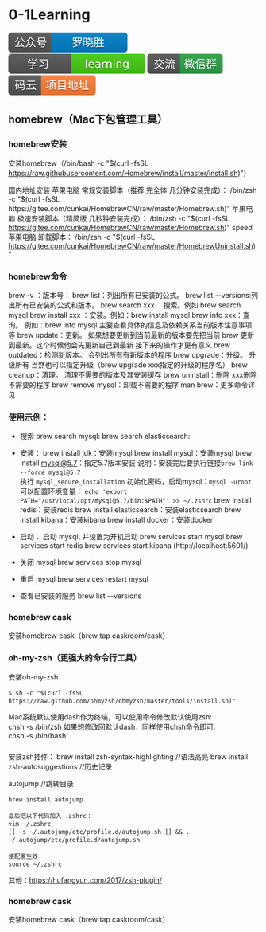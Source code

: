 # 0-1Learning

![alt text](../static/common/svg/luoxiaosheng.svg "公众号")
![alt text](../static/common/svg/luoxiaosheng_learning.svg "学习")
![alt text](../static/common/svg/luoxiaosheng_wechat.svg "微信")
![alt text](../static/common/svg/luoxiaosheng_gitee.svg "码云")


## homebrew（Mac下包管理工具）


### homebrew安装
安装homebrew（/bin/bash -c "$(curl -fsSL https://raw.githubusercontent.com/Homebrew/install/master/install.sh)"）

国内地址安装
苹果电脑 常规安装脚本（推荐 完全体 几分钟安装完成）：
/bin/zsh -c "$(curl -fsSL https://gitee.com/cunkai/HomebrewCN/raw/master/Homebrew.sh)"
苹果电脑 极速安装脚本（精简版 几秒钟安装完成）：
/bin/zsh -c "$(curl -fsSL https://gitee.com/cunkai/HomebrewCN/raw/master/Homebrew.sh)" speed
苹果电脑 卸载脚本：
/bin/zsh -c "$(curl -fsSL https://gitee.com/cunkai/HomebrewCN/raw/master/HomebrewUninstall.sh)"

### homebrew命令
brew -v ：版本号：
brew list：列出所有已安装的公式。
brew list --versions:列出所有已安装的公式和版本。
brew search xxx ：搜索。例如 brew search mysql
brew install xxx ：安装。例如：brew install mysql
brew info xxx：查询。 例如：brew info mysql 主要查看具体的信息及依赖关系当前版本注意事项等
brew update：更新。 如果想要更新到当前最新的版本要先把当前 brew 更新到最新。这个时候他会先更新自己到最新 接下来的操作才更有意义
brew outdated：检测新版本。 会列出所有有新版本的程序
brew upgrade：升级。 升级所有 当然也可以指定升级（brew upgrade xxx指定的升级的程序名）
brew cleanup：清理。 清理不需要的版本及其安装缓存
brew uninstall：删除 xxx删除不需要的程序
brew remove mysql：卸载不需要的程序
man brew：更多命令详见

### 使用示例：
* 搜索
brew search mysql:
brew search elasticsearch:

* 安装：
brew install jdk：安装mysql
brew install mysql：安装mysql
brew install mysql@5.7：指定5.7版本安装
说明：安装完后要执行链接`brew link --force mysql@5.7`      
     执行 `mysql_secure_installation` 初始化密码，启动mysql：`mysql -uroot`
     可以配置环境变量： `echo 'export PATH="/usr/local/opt/mysql@5.7/bin:$PATH"' >> ~/.zshrc`
brew install redis：安装redis
brew install elasticsearch：安装elasticsearch
brew install kibana：安装kibana
brew install docker：安装docker

* 启动：
启动 mysql, 并设置为开机启动
brew services start mysql 
brew services start redis 
brew services start kibana (http://localhost:5601/)

* 关闭 mysql
brew services stop mysql 

* 重启 mysql
brew services restart mysql

* 查看已安装的服务
brew list --versions


### homebrew cask
安装homebrew cask（brew tap caskroom/cask）


### oh-my-zsh（更强大的命令行工具）
安装oh-my-zsh
```
$ sh -c "$(curl -fsSL https://raw.github.com/ohmyzsh/ohmyzsh/master/tools/install.sh)"
```
Mac系统默认使用dash作为终端，可以使用命令修改默认使用zsh:  
chsh -s /bin/zsh
如果想修改回默认dash，同样使用chsh命令即可:   
chsh -s /bin/bash
### 
安装zsh插件：
brew install zsh-syntax-highlighting    //语法高亮
brew install zsh-autosuggestions  //历史记录

autojump    //跳转目录
```
brew install autojump

最后把以下代码加入 .zshrc：
vim ~/.zshrc
[[ -s ~/.autojump/etc/profile.d/autojump.sh ]] && . ~/.autojump/etc/profile.d/autojump.sh

使配置生效
source ~/.zshrc
```
其他：https://hufangyun.com/2017/zsh-plugin/



### homebrew cask
安装homebrew cask（brew tap caskroom/cask）








